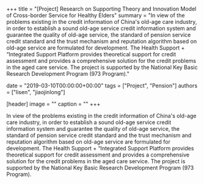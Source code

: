 +++
title = "[Project] Research on Supporting Theory and Innovation Model of Cross-border Service for Healthy Elders"
summary = "In view of the problems existing in the credit information of China's old-age care industry, in order to establish a sound old-age service credit information system and guarantee the quality of old-age service, the standard of pension service credit standard and the trust mechanism and reputation algorithm based on old-age service are formulated for development. The Health Support + “Integrated Support Platform provides theoretical support for credit assessment and provides a comprehensive solution for the credit problems in the aged care service. The project is supported by the National Key Basic Research Development Program (973 Program)."

date = "2019-03-10T00:00:00+00:00"
tags = ["Project", "Pension"]
authors = ["lisen", "jiaojinlong"]

[header]
image = ""
caption = ""
+++

In view of the problems existing in the credit information of China's old-age care industry, in order to establish a sound old-age service credit information system and guarantee the quality of old-age service, the standard of pension service credit standard and the trust mechanism and reputation algorithm based on old-age service are formulated for development. The Health Support + “Integrated Support Platform provides theoretical support for credit assessment and provides a comprehensive solution for the credit problems in the aged care service. The project is supported by the National Key Basic Research Development Program (973 Program).
